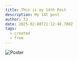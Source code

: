 ```yaml
---
title: This is my 14th Post
description: My 14t post
author: TJ
date: 2025-02-08T21:12:48.708Z
tags:
  - created
  - from
---
```

![Poster](/static/img/img_3422.jpg)